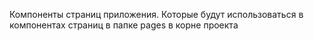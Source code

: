 Компоненты страниц приложения. Которые будут использоваться в компонентах страниц в папке pages в корне проекта
